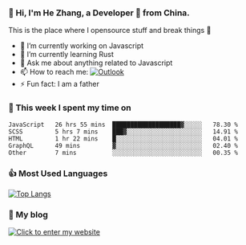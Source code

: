 ### 👋 Hi, I'm He Zhang, a Developer 🚀 from China.

This is the place where I opensource stuff and break things :rofl:

- 🔭  I’m currently working on Javascript
- 🌱  I’m currently learning Rust
- 💬  Ask me about anything related to Javascript
- 📫  How to reach me: [![Outlook](https://img.shields.io/badge/-Outlook-0078D4?style=flat&logo=Microsoft-Outlook&logoColor=white)](mailto:zhanghecool@outlook.com)
- ⚡  Fun fact: I am a father

### 💪 This week I spent my time on 
<!--START_SECTION:waka-->
```text
JavaScript   26 hrs 55 mins  ███████████████████▓░░░░░   78.30 % 
SCSS         5 hrs 7 mins    ███▓░░░░░░░░░░░░░░░░░░░░░   14.91 % 
HTML         1 hr 22 mins    █░░░░░░░░░░░░░░░░░░░░░░░░   04.01 % 
GraphQL      49 mins         ▓░░░░░░░░░░░░░░░░░░░░░░░░   02.40 % 
Other        7 mins          ░░░░░░░░░░░░░░░░░░░░░░░░░   00.35 % 
```
<!--END_SECTION:waka-->

### 👍 Most Used Languages
[![Top Langs](https://github-readme-stats.vercel.app/api/top-langs/?username=zhanghecool&layout=compact)](https://zhanghe.cool)

### 🌈 My blog 
[![Click to enter my website](https://cdn.jsdelivr.net/gh/zhanghecool/assets/images/gif/zhanghecools.gif)](https://zhanghe.cool)
